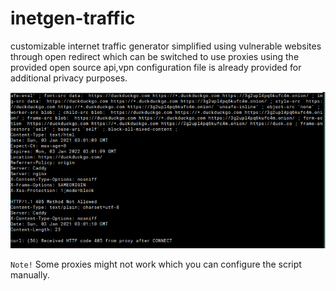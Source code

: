 # inetgen-traffic
customizable internet traffic generator simplified using vulnerable websites through open redirect
which can be switched to use proxies using the provided open source api,vpn configuration file is 
already provided for additional privacy purposes.

![screenshot](https://github.com/maxanthonypablea/inetgen-traffic/blob/main/images/poc.png)

`Note!` Some proxies might not work which you can configure the script manually.
